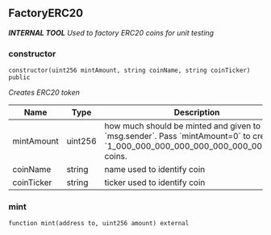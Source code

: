 

## FactoryERC20

_**INTERNAL TOOL**
Used to factory ERC20 coins for unit testing_

### constructor

```solidity
constructor(uint256 mintAmount, string coinName, string coinTicker) public
```

_Creates ERC20 token_

| Name | Type | Description |
| ---- | ---- | ----------- |
| mintAmount | uint256 | how much should be minted and given to &#x60;msg.sender&#x60;. Pass &#x60;mintAmount&#x3D;0&#x60; to create &#x60;1_000_000_000_000_000_000_000_000_000&#x60; coins. |
| coinName | string | name used to identify coin |
| coinTicker | string | ticker used to identify coin |

### mint

```solidity
function mint(address to, uint256 amount) external
```

